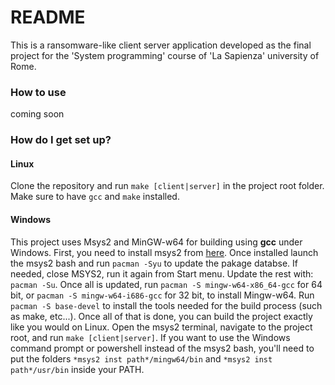 # README #

This is a ransomware-like client server application developed as the final project for the 'System programming' course of 'La Sapienza' university of Rome.

### How to use ###

coming soon

### How do I get set up? ###

#### Linux ####
Clone the repository and run `make [client|server]` in the project root folder. Make sure to have `gcc` and `make` installed.

#### Windows ####
This project uses Msys2 and MinGW-w64 for building using **gcc** under Windows. First, you need to install msys2 from [here](http://www.msys2.org/). Once installed launch the msys2 bash and run `pacman -Syu` to update the pakage databse. If needed, close MSYS2, run it again from Start menu. Update the rest with: `pacman -Su`. Once all is updated, run `pacman -S mingw-w64-x86_64-gcc` for 64 bit, or `pacman -S mingw-w64-i686-gcc` for 32 bit, to install Mingw-w64. Run `pacman -S base-devel` to install the tools needed for the build process (such as make, etc...). Once all of that is done, you can build the project exactly like you would on Linux. Open the msys2 terminal, navigate to the project root, and run `make [client|server]`. If you want to use the Windows command prompt or powershell instead of the msys2 bash, you'll need to put the folders `*msys2 inst path*/mingw64/bin` and `*msys2 inst path*/usr/bin` inside your PATH.
